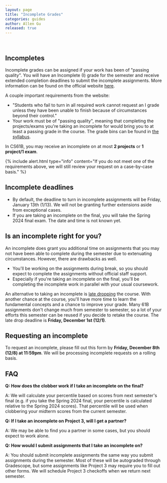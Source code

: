 ```yaml
---
layout: page
title: "Incomplete Grades"
categories: guides
author: Allen Gu
released: true
---
```


<br>

## Incompletes

Incomplete grades can be assigned if your work has been of "passing quality". You will have an Incomplete (I) grade for the semester and receive extended completion deadlines to submit the incomplete assignments. More information can be found on the official website [here](https://registrar.berkeley.edu/faculty-staff/grading/incomplete-grades/).

A couple important requirements from the website:

- "Students who fail to turn in all required work cannot request an I grade unless they have been unable to finish because of circumstances beyond their control."
- Your work must be of "passing quality", meaning that completing the projects/exams you're taking an incomplete for would bring you to at least a passing grade in the course. The grade bins can be found in [the syllabus](../../about.md#grades).

In CS61B, you may receive an incomplete on at most **2 projects** or **1 project/1 exam**.

{% include alert.html type="info"
content="If you do not meet one of the requirements above, we will still review your request on a case-by-case basis."
%}

## Incomplete deadlines

- By default, the deadline to turn in incomplete assignments will be Friday, January 13th (1/13). We will not be granting further extensions aside from exceptional cases.
- If you are taking an incomplete on the final, you will take the Spring 2024 final exam. The date and time is not known yet.

## Is an incomplete right for you?

An incomplete does grant you additional time on assignments that you may not have been able to complete during the semester due to extenuating circumstances. However, there are drawbacks as well.

- You'll be working on the assignments during break, so you should expect to complete the assignments without official staff support.
- Especially if you're taking an incomplete on the final, you'll be completing the incomplete work in parallel with your usual coursework.

An alternative to taking an incomplete is [late dropping](https://lsadvising.berkeley.edu/policies/late-change-class-schedule) the course. With another chance at the course, you'll have more time to learn the fundamental concepts and a chance to improve your grade. Many 61B assignments don't change much from semester to semester, so a lot of your efforts this semester can be reused if you decide to retake the course. The late drop deadline is **Friday, December 1st (12/1)**.

## Requesting an incomplete

To request an incomplete, please fill out this form by **Friday, December 8th (12/8) at 11:59pm**. We will be processing incomplete requests on a rolling basis.

## FAQ

**Q: How does the clobber work if I take an incomplete on the final?**

A: We will calculate your percentile based on scores from next semester's final (e.g. if you take the Spring 2024 final, your percentile is calculated relative to the Spring 2024 scores). That percentile will be used when clobbering your midterm scores from the current semester.

**Q: If I take an incomplete on Project 3, will I get a partner?**

A: We may be able to find you a partner in some cases, but you should expect to work alone.

**Q: How would I submit assignments that I take an incomplete on?**

A: You should submit incomplete assignments the same way you submit assignments during the semester. Most of these will be autograded through Gradescope, but some assignments like Project 3 may require you to fill out other forms. We will schedule Project 3 checkoffs when we return next semester.
